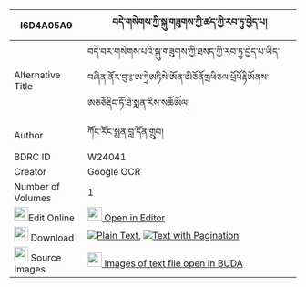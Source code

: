|I6D4A05A9|བདེ་གསེགས་ཀྱི་སྐུ་གཟུགས་ཀྱི་ཚད་ཀྱི་རབ་ཏུ་བྱེད་པ། 
| --- | --- 
|Alternative Title |བདེ་བར་གསེགས་པའི་སྐུ་གཟུགས་ཀྱི་ཐསད་ཀྱི་རབ་ཏུ་བྱེད་པ་ཡིད་བཞིན་ནོར་བུ་༔་ཨ་ཏྲེཨཏིསེ་ཨོན་ཨིཅོནོགྲཕིཅལ་པྲོཔོརྟིཨོནས་ཨཅཅོརྡིང་ཏོ་ཐེ་སྨན་རིས་སཆོཨོལ།
|Author| ཀོང་རོང་སྨན་བླ་དོན་གྲུབ།
|BDRC ID | W24041
|Creator | Google OCR
|Number of Volumes| 1
|<img width="25" src="https://img.icons8.com/color/25/000000/edit-property.png">Edit Online| [<img width="25" src="https://avatars.githubusercontent.com/u/45091458?s=200&v=4"> Open in Editor](http://editor.openpecha.org/I6D4A05A9)
|<img width="25" src="https://img.icons8.com/fluent/48/000000/download-2.png"/>  Download | [![](https://img.icons8.com/color/20/000000/txt.png)Plain Text](https://github.com/Openpecha/I6D4A05A9/releases/download/v1/de_sek_kyi_kuzuk_kyi_tse_kyi_r_plain_I6D4A05A9.zip), [![](https://img.icons8.com/color/20/000000/txt.png)Text with Pagination](https://github.com/Openpecha/I6D4A05A9/releases/download/v1/de_sek_kyi_kuzuk_kyi_tse_kyi_r_pages_I6D4A05A9.zip)
|<img width="25" src="https://img.icons8.com/plasticine/100/000000/pictures-folder.png"/>  Source Images | [<img width="25" src="https://library.bdrc.io/icons/BUDA-small.svg"> Images of text file open in BUDA](https://library.bdrc.io/show/bdr:W24041)
